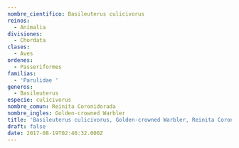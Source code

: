 ```yaml
---
nombre_cientifico: Basileuterus culicivorus
reinos:
  - Animalia
divisiones:
  - Chordata
clases:
  - Aves
ordenes:
  - Passeriformes
familias:
  - 'Parulidae '
generos:
  - Basileuterus
especie: culicivorus
nombre_comun: Reinita Coronidorada
nombre_ingles: Golden-crowned Warbler
title: 'Basileuterus culicivorus, Golden-crowned Warbler, Reinita Coronidorada'
draft: false
date: 2017-08-19T02:46:32.000Z
---
```



